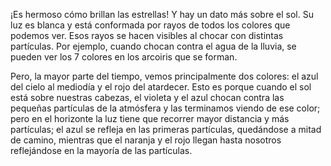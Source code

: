 ¡Es hermoso cómo brillan las estrellas! Y hay un dato más sobre el sol. Su luz es blanca y está conformada por rayos de todos los colores que podemos ver. Esos rayos se hacen visibles al chocar con distintas partículas. Por ejemplo, cuando chocan contra el agua de la lluvia, se pueden ver los 7 colores en los arcoiris que se forman. 

Pero, la mayor parte del tiempo, vemos principalmente dos colores: el azul del cielo al mediodía y el rojo del atardecer. Esto es porque cuando el sol está sobre nuestras cabezas, el violeta y el azul chocan contra las pequeñas partículas de la atmósfera y las terminamos viendo de ese color; pero en el horizonte la luz tiene que recorrer mayor distancia y más partículas; el azul se refleja en las primeras partículas, quedándose a mitad de camino, mientras que el naranja y el rojo llegan hasta nosotros reflejándose en la mayoría de las partículas. 